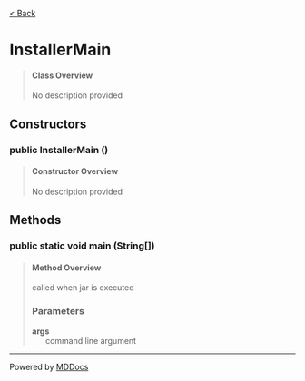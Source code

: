 [< Back](../README.md)
# InstallerMain #
>#### Class Overview ####
>No description provided
## Constructors ##
### public InstallerMain () ###
>#### Constructor Overview ####
>No description provided
>
## Methods ##
### public static void main (String[]) ###
>#### Method Overview ####
>called when jar is executed
>
>### Parameters ###
>**args**<br />
>&nbsp;&nbsp;&nbsp;&nbsp;&nbsp;&nbsp;command line argument
>

---
Powered by [MDDocs](https://github.com/VRCube/MDDocs)